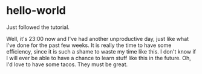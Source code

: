 # hello-world
Just followed the tutorial.

Well, it's 23:00 now and I've had another unproductive day, just like what I've done for the past few weeks.
It is really the time to have some efficiency, since it is such a shame to waste my time like this. I don't know if I will ever be able to have a chance to learn stuff like this in the future.
Oh, I'd love to have some tacos. They must be great.
